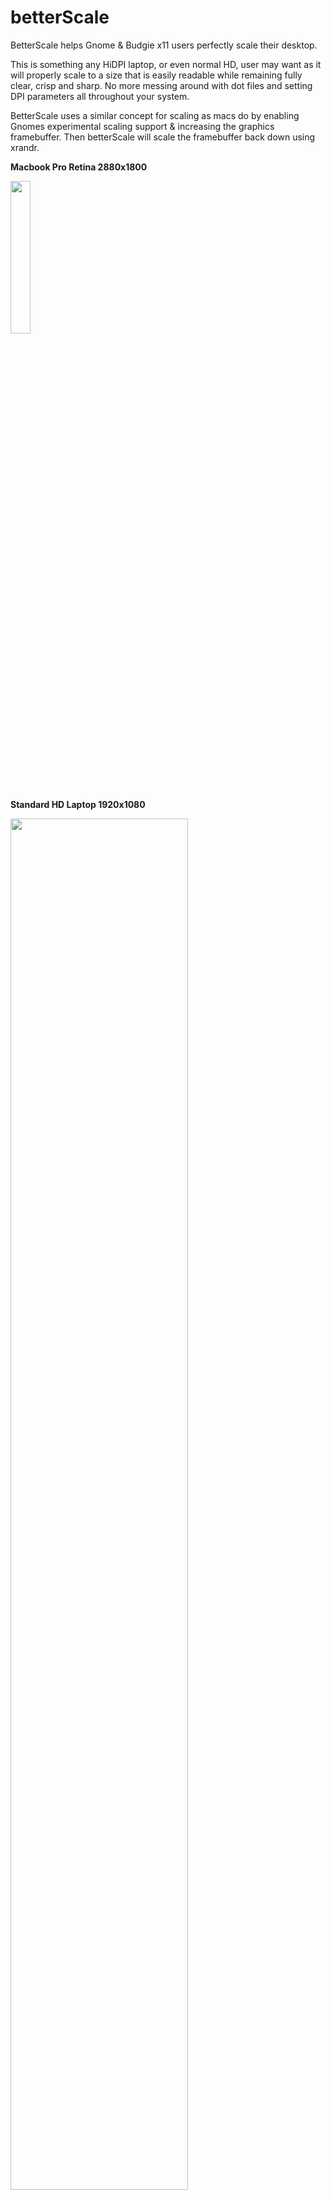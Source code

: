 # betterScale
BetterScale helps Gnome &amp; Budgie x11 users perfectly scale their desktop.

This is something any HiDPI laptop, or even normal HD, user may want as it will properly scale to a size that is easily readable while remaining fully clear, crisp and sharp. No more messing around with dot files and setting DPI parameters all throughout your system.

BetterScale uses a similar concept for scaling as macs do by enabling Gnomes experimental scaling support & increasing the graphics framebuffer. Then betterScale will scale the framebuffer back down using xrandr.

**Macbook Pro Retina 2880x1800**

<img src="https://i.imgur.com/XRynAhY.jpg" width="25%" height="25%">

**Standard HD Laptop 1920x1080**

<img src="https://i.imgur.com/6gtKX3D.jpg" width="75%" height="75%">


### betterScale v0.1
- Single monitor only ([next release will support multi-monitors](https://www.reddit.com/r/UsabilityPorn/comments/ryo099/1920x1080_monitor_w_2880x1800_macbook_perfectly/))
- Gnome & Budgie support only

### Instructions
Simply copy the repo & run the setup file. That's it.
```
git clone https://github.com/rbreaves/betterScale.git
cd betterScale
./setup.sh
```

#### How to Uninstall
For now the closest thing to removal is to simply re-run the setup and select option 10. That will set your native resolution and undo the experimental GDK scaling and xrandr scaling. You can manually remove the `/usr/share/X11/xorg.conf.d/20-intel.conf` file if you want, but if you are not using intel then it will not impact you either way. The file only exists to remove tearing (happens regardless of scaling) or mouse cursor flickering issues caused by scaling.

### TODO
- [Support multi-monitor (already done but not scripted yet)](https://www.reddit.com/r/UsabilityPorn/comments/ryo099/1920x1080_monitor_w_2880x1800_macbook_perfectly/)
- Support custom scale percentages &/or resolution destinations
- ~Combine with xeventbind & systemd to daemonize betterScale (will prompt user to re-apply if set resolution ever changes)~
- autorandr has a systemd service already that can re-apply a default profile on lid open status
- Ask user if resolution applied correctly, if not then fallback to previous setting
- Possibly add a system tray similar to RDM for macs, SwitchResX, or Ultramon for changing scales or resolutions.


### Resources

https://wiki.archlinux.org/title/HiDPI
